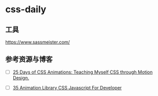 # css-daily



## 工具

https://www.sassmeister.com/



## 参考资源与博客

- [ ] [25 Days of CSS Animations: Teaching Myself CSS through Motion Design.](https://dev.to/elisabethdiang/25-days-of-css-animations-teaching-myself-css-through-motion-design-4l10)

- [ ] [35 Animation Library CSS Javascript For Developer](https://dev.to/haycuoilennao19/35-animation-library-css-javascript-for-developer-2c61)